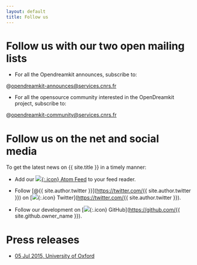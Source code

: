 ```yaml
---
layout: default
title: Follow us
---
```

# Follow us with our two open mailing lists

* For all the Opendreamkit announces, subscribe to:
 
@opendreamkit-announces@services.cnrs.fr 

* For all the opensource community interested in the OpenDreamkit project, subscribe to:
 
@opendreamkit-community@services.cnrs.fr 


# Follow us on the net and social media

To get the latest news on {{ site.title }} in a timely manner:

* Add our [![](../public/feed.png){:.icon} Atom Feed](../atom.xml) to your feed reader.

* Follow [@{{ site.author.twitter }}](https://twitter.com/{{ site.author.twitter }}) on [![](../public/twitter.png){:.icon}
Twitter](https://twitter.com/{{ site.author.twitter }}).

* Follow our development on [![](../public/github.png){:.icon} GitHub](https://github.com/{{ site.github.owner_name }}).

# Press releases

* [05 Jul 2015, University of Oxford](http://www.cs.ox.ac.uk/news/954-full.html)

